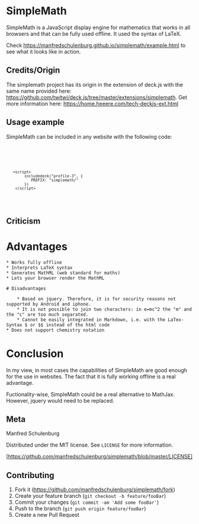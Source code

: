# SimpleMath
SimpleMath is a JavaScript display engine for mathematics that works in all browsers and that can be fully used offline. It used the syntax of LaTeX.

Check https://manfredschulenburg.github.io/simplemath/example.html to see what it looks like in action.


## Credits/Origin

The simplemath project has its origin in the extension of deck.js with the same name provided here: https://github.com/twitwi/deck.js/tree/master/extensions/simplemath. Get more information here: https://home.heeere.com/tech-deckjs-ext.html



## Usage example

SimpleMath can be included in any website with the following code:

<code>
  
  <script src="simplemath/extensions/includedeck/load.js"></script>
       <script>
            includedeck("profile-3", {
               PREFIX: "simplemath/" 
            })
        </script>
 </code>
 
## Criticism
  # Advantages
    
    * Works fully offline
    * Interprets LaTeX syntax
    * Generates MathML (web standard for maths)
    * Lets your browser render the MathML

	# Disadvantages
    
		* Based on jquery. Therefore, it is for security reasons not supported by Android and iphone.
		* It is not possible to join two characters: in e=mc^2 the "m" and the "c" are too much separated.
		* Cannot be easily integrated in Markdown, i.e. with the LaTex-Syntax $ or $$ instead of the html code
    * Does not support chemistry notation
		

# Conclusion

In my view, in most cases the capabilities of SimpleMath are good enough for the use in websites. The fact that it is fully working offline is a real advantage.

Fuctionality-wise, SimpleMath could be a real alternative to MathJax. However, jquery would need to be replaced.
 

## Meta

Manfred Schulenburg

Distributed under the MIT license. See ``LICENSE`` for more information.

[https://github.com/manfredschulenburg/simplemath/blob/master/LICENSE]

## Contributing

1. Fork it (<https://github.com/manfredschulenburg/simplemath/fork>)
2. Create your feature branch (`git checkout -b feature/fooBar`)
3. Commit your changes (`git commit -am 'Add some fooBar'`)
4. Push to the branch (`git push origin feature/fooBar`)
5. Create a new Pull Request
